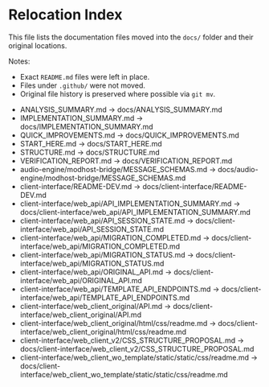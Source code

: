 # Relocation Index

This file lists the documentation files moved into the `docs/` folder and their original locations.

Notes:
- Exact `README.md` files were left in place.
- Files under `.github/` were not moved.
- Original file history is preserved where possible via `git mv`.

* ANALYSIS_SUMMARY.md -> docs/ANALYSIS_SUMMARY.md
* IMPLEMENTATION_SUMMARY.md -> docs/IMPLEMENTATION_SUMMARY.md
* QUICK_IMPROVEMENTS.md -> docs/QUICK_IMPROVEMENTS.md
* START_HERE.md -> docs/START_HERE.md
* STRUCTURE.md -> docs/STRUCTURE.md
* VERIFICATION_REPORT.md -> docs/VERIFICATION_REPORT.md
* audio-engine/modhost-bridge/MESSAGE_SCHEMAS.md -> docs/audio-engine/modhost-bridge/MESSAGE_SCHEMAS.md
* client-interface/README-DEV.md -> docs/client-interface/README-DEV.md
* client-interface/web_api/API_IMPLEMENTATION_SUMMARY.md -> docs/client-interface/web_api/API_IMPLEMENTATION_SUMMARY.md
* client-interface/web_api/API_SESSION_STATE.md -> docs/client-interface/web_api/API_SESSION_STATE.md
* client-interface/web_api/MIGRATION_COMPLETED.md -> docs/client-interface/web_api/MIGRATION_COMPLETED.md
* client-interface/web_api/MIGRATION_STATUS.md -> docs/client-interface/web_api/MIGRATION_STATUS.md
* client-interface/web_api/ORIGINAL_API.md -> docs/client-interface/web_api/ORIGINAL_API.md
* client-interface/web_api/TEMPLATE_API_ENDPOINTS.md -> docs/client-interface/web_api/TEMPLATE_API_ENDPOINTS.md
* client-interface/web_client_original/API.md -> docs/client-interface/web_client_original/API.md
* client-interface/web_client_original/html/css/readme.md -> docs/client-interface/web_client_original/html/css/readme.md
* client-interface/web_client_v2/CSS_STRUCTURE_PROPOSAL.md -> docs/client-interface/web_client_v2/CSS_STRUCTURE_PROPOSAL.md
* client-interface/web_client_wo_template/static/static/css/readme.md -> docs/client-interface/web_client_wo_template/static/static/css/readme.md
